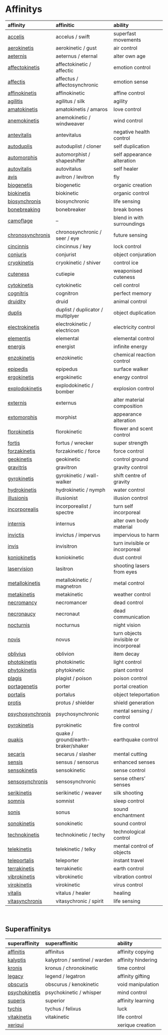 # Affinitys
<!-- #SQUARK live!
| dest = affine/affinitys
| desc = All the known affinitys
| style = affine
| index = affine
| shard = #INDEX / lists
-->

| affinity | affinitic | ability |
| :------- | :-------- | :------ |
| [accelis](affinitys/superspeed.md) | accelus / swift | superfast movements |
| [aerokinetis](affinitys/aerokinetis.md) | aerokinetic / gust | air control |
| [aeternis](affinitys/aeternis.md) | aeternus / eternal | alter own age |
| [affectokinetis](affinitys/affectokinetis.md) | affectokinetic / affectic | emotion control |
| [affectis](affinitys/affectis.md) | affectus / affectosynchronic | emotion sense |
| [affinokinetis](affinitys/affinokinetis.md) | affinokinetic | affine control |
| [agilitis](affinitys/agilitis.md) | agilitus / silk | agility |
| [amatokinetis](affinitys/amatokinetis.md) | amatokinetis / amaros | love control |
| [anemokinetis](affinitys/anemokinetis.md) | anemokinetic / windweaver | wind control |
| [antevitalis](affinitys/antevitalis.md) | antevitalus | negative health control |
| [autoduplis](affinitys/autoduplis.md) | autoduplist / cloner | self duplication |
| [automorphis](affinitys/metamorphis.md) | automorphist / shapeshifter | self appearance alteration |
| [autovitalis](affinitys/autovitalis.md) | autovitalus | self healer |
| [avis](affinitys/avis.md) | avitron / levitron | fly |
| [biogenetis](affinitys/biogenetis.md) | biogenetic | organic creation |
| [biokinetis](affinitys/biokinetis.md) | biokinetic | organic control |
| [biosynchronis](affinitys/biosynchronis.md) | biosynchronic | life sensing |
| [bonebreaking](affinitys/bonebreaking.md) | bonebreaker | break bones |
| [camoflage](affinitys/camoflage.md) | – | blend in with surroundings |
| [chronosynchronis](affinitys/chronosynchronis.md) | chronosynchronic / seer / eye | future sensing |
| [cincinnis](affinitys/cincinnic.md) | cincinnus / key | lock control |
| [conjuris](affinitys/conjuris.md) | conjurist | object conjuration |
| [cryokinetis](affinitys/cryokinetis.md) | cryokinetic / shiver | control ice |
| [cuteness](affinitys/cuteness.md) | cutiepie | weaponised cuteness |
| [cytokinetis](affinitys/cytokinetis.md) | cytokinetic | cell control |
| [cognitris](affinitys/cognitris.md) | cognitron | perfect memory |
| [druidity](affinitys/druidity.md) | druid | animal control |
| [duplis](affinitys/duplis.md) | duplist / duplicator / multiplyer | object duplication |
| [electrokinetis](affinitys/electrokinetis.md) | electrokinetic / electricon | electricity control |
| [elementis](affinitys/elementalis.md) | elemental | elemental control |
| [energis](affinitys/energis.md) | energist | infinite energy |
| [enzokinetis](affinitys/enzokinetis.md) | enzokinetic | chemical reaction control |
| [epipedis](affinitys/epipedis.md) | epipedus | surface walker |
| [ergokinetis](affinitys/ergokinetis.md) | ergokinetic | energy control |
| [explodokinetis](affinitys/explodokinetis.md) | explodokinetic / bomber | explosion control |
| [externis](affinitys/externis.md) | externus | alter material composition |
| [extomorphis](affinitys/extomorphis.md) | morphist | appearance alteration |
| [florokinetis](affinitys/florokinetis.md) | florokinetic | flower and scent control |
| [fortis](affinitys/fortis.md) | fortus / wrecker | super strength |
| [forzakinetis](affinitys/forzakinetis.md) | forzakinetic / force | force control |
| [geokinetis](affinitys/geokinetis.md) | geokinetic | control ground |
| [gravitris](affinitys/gravitris.md) | gravitron | gravity control |
| [gyrokinetis](affinitys/gyrokinetis.md) | gyrokinetic / wall-walker | shift centre of gravity |
| [hydrokinetis](affinitys/hydrokinetis.md) | hydrokinetic / nymph | water control |
| [illusionis](affinitys/illusionis.md) | illusionist | illusion control |
| [incorporealis](affinitys/incorporealis.md) | incorporealist / spectre | turn self incorporeal |
| [internis](affinitys/internis.md) | internus | alter own body material |
| [invictis](affinitys/invictis.md) | invictus / impervus | impervious to harm |
| [invis](affinitys/invis.md) | invisitron | turn invisible or incorporeal |
| [koniokinetis](affinitys/koniokinetis.md) | koniokinetic | dust control |
| [laservision](affinitys/laservision.md) | lasitron | shooting lasers from eyes |
| [metallokinetis](affinitys/metallokinetis.md) | metallokinetic / magnetron | metal control |
| [metakinetis](affinitys/metakinetis.md) | metakinetic | weather control |
| [necromancy](affinitys/necromancy.md) | necromancer | dead control |
| [necronaucy](affinitys/necronaucy.md) | necronaut | dead communication |
| [nocturnis](affinitys/nocturnis.md) | nocturnus | night vision |
| [novis](affinitys/novis.md) | novus | turn objects invisible or incorporeal |
| [oblivius](affinitys/oblivius.md) | oblivion | item decay |
| [photokinetis](affinitys/photokinetis.md) | photokinetic | light control |
| [phytokinetis](affinitys/phytokinetis.md) | phytokinetic | plant control |
| [plagis](affinitys/plagis.md) | plagist / poison | poison control |
| [portagenetis](affinitys/portagenetis.md) | porter | portal creation |
| [portalis](affinitys/portalis.md) | portalus | object teleportation |
| [protis](affinitys/protis.md) | protus / shielder | shield generation |
| [psychosynchronis](affinitys/psychosynchronis.md) | psychosynchronic | mental sensing / control |
| [pyrokinetis](affinitys/pyrokinetis.md) | pyrokinetic | fire control |
| [quakis](affinitys/quakis.md) | quake / ground/earth-braker/shaker | earthquake control |
| [secaris](affinitys/secaris.md) | secarus / slasher | mental cutting |
| [sensis](affinitys/sensis.md) | sensus / sensorus | enhanced senses |
| [sensokinetis](affinitys/sensokinetis.md) | sensokinetic | sense control |
| [sensosynchronis](affinitys/sensosynchronis.md) | sensosynchronic | sense others’ senses |
| [serikinetis](affinitys/serikinetis.md) | serikinetic / weaver | silk shooting |
| [somnis](affinitys/somnis.md) | somnist | sleep control |
| [sonis](affinitys/sonis.md) | sonus | sound enchantment |
| [sonokinetis](affinitys/sonokinetis.md) | sonokinetic | sound control |
| [technokinetis](affinitys/technokinetis.md) | technokinetic / techy | technological control |
| [telekinetis](affinitys/telekinetis.md) | telekinetic / telky | mental control of objects |
| [teleportalis](affinitys/teleportalis.md) | teleporter | instant travel |
| [terrakinetis](affinitys/terrakinetis.md) | terrakinetic | earth control |
| [vibrokinetis](affinitys/vibrokinetis.md) | vibrokinetic | vibration control |
| [virokinetis](affinitys/virokinetis.md) | virokinetic | virus control |
| [vitalis](affinitys/vitalis.md) | vitalus / healer | healing |
| [vitasynchronis](affinitys/vitasynchronis.md) | vitasychronic / spirit | life sensing |


<br>


## Superaffinitys

| superaffinity | superaffinitic | ability |
| :------------ | :------------- | :------ |
| [affinitis](affinitys/affinitis.md) | affinitus | affinity copying |
| [kalyptis](affinitys/kalyptis.md) | kalyptron / sentinel / warden | affinity hindering |
| [kronis](affinitys/kronis.md) | kronus / chronokinetic | time control |
| [legacy](affinitys/legacy.md) | legend / legatron | affinity gifting |
| [obscuris](affinitys/obscuris.md) | obscurus / kenokinetic | void manipulation |
| [psychokinetis](affinitys/psychokinetis.md) | psychokinetic / whisper | mind control |
| [superis](affinitys/superis.md) | superior | affinity learning |
| [tychis](affinitys/tychis.md) | tychus / felixus | luck |
| [vitakinetis](affinitys/vitakinetis.md) | vitakinetic | life control |
| [xeriqui](../xeriqui/readme.md) | | xerique creation |
